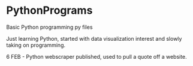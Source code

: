 # PythonPrograms
Basic Python programming py files 

Just learning Python, started with data visualization interest and slowly taking on programming.

6 FEB - Python webscraper published, used to pull a quote off a website. 
